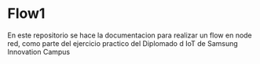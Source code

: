 # Flow1
En este repositorio se hace la documentacion para realizar un flow en node red, como parte del ejercicio practico del Diplomado d IoT de Samsung Innovation Campus
